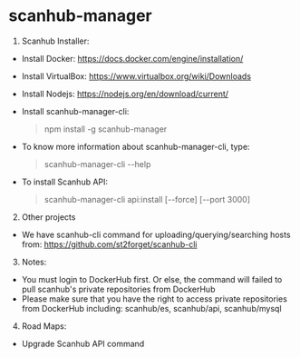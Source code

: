 # scanhub-manager

1. Scanhub Installer:
 - Install Docker: https://docs.docker.com/engine/installation/
 - Install VirtualBox: https://www.virtualbox.org/wiki/Downloads
 - Install Nodejs: https://nodejs.org/en/download/current/
 - Install scanhub-manager-cli: 
  
   > npm install -g scanhub-manager

 - To know more information about scanhub-manager-cli, type: 
  
   > scanhub-manager-cli --help

 - To install Scanhub API: 
  
   > scanhub-manager-cli api:install [--force] [--port 3000]

2. Other projects
 - We have scanhub-cli command for uploading/querying/searching hosts from: https://github.com/st2forget/scanhub-cli

3. Notes:
 - You must login to DockerHub first. Or else, the command will failed to pull scanhub's private repositories from DockerHub
 - Please make sure that you have the right to access private repositories from DockerHub including: scanhub/es, scanhub/api, scanhub/mysql

4. Road Maps:
 - Upgrade Scanhub API command
